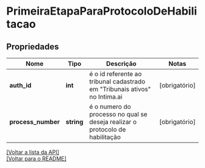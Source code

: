 # PrimeiraEtapaParaProtocoloDeHabilitacao

## Propriedades
Nome | Tipo | Descrição | Notas
------------ | ------------- | ------------- | -------------
**auth_id** | **int** | é o id referente ao tribunal cadastrado em "Tribunais ativos" no Intima.ai | [obrigatório] 
**process_number** | **string** | é o numero do processo no qual se deseja realizar o protocolo de habilitação | [obrigatório] 

[[Voltar a lista da API]](../../../README.md#Documentação-para-os-Endpoints-da-API)    
[[Voltar para o README]](../../../README.md#Intima.ai---SDK-PHP)

